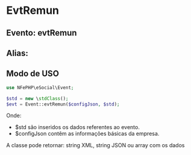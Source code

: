 # EvtRemun

## Evento: evtRemun

## Alias: 


## Modo de USO

```php
use NFePHP\eSocial\Event;

$std = new \stdClass();
$evt = Event::evtRemun($configJson, $std);
```

Onde:
- $std são inseridos os dados referentes ao evento.
- $configJson contêm as informações básicas da empresa.

A classe pode retornar: string XML, string JSON ou array com os dados
